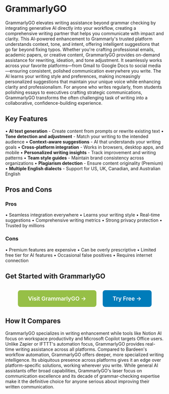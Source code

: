 # GrammarlyGO

GrammarlyGO elevates writing assistance beyond grammar checking by integrating generative AI directly into your workflow, creating a comprehensive writing partner that helps you communicate with impact and clarity. This AI-powered enhancement to Grammarly's trusted platform understands context, tone, and intent, offering intelligent suggestions that go far beyond fixing typos. Whether you're crafting professional emails, academic papers, or creative content, GrammarlyGO provides on-demand assistance for rewriting, ideation, and tone adjustment. It seamlessly works across your favorite platforms—from Gmail to Google Docs to social media—ensuring consistent, polished communication everywhere you write. The AI learns your writing style and preferences, making increasingly personalized suggestions that maintain your unique voice while enhancing clarity and professionalism. For anyone who writes regularly, from students polishing essays to executives crafting strategic communications, GrammarlyGO transforms the often challenging task of writing into a collaborative, confidence-building experience.

## Key Features

• **AI text generation** - Create content from prompts or rewrite existing text
• **Tone detection and adjustment** - Match your writing to the intended audience
• **Context-aware suggestions** - AI that understands your writing goals
• **Cross-platform integration** - Works in browsers, desktop apps, and mobile
• **Personalized writing insights** - Track improvement and writing patterns
• **Team style guides** - Maintain brand consistency across organizations
• **Plagiarism detection** - Ensure content originality (Premium)
• **Multiple English dialects** - Support for US, UK, Canadian, and Australian English

## Pros and Cons

### Pros
• Seamless integration everywhere
• Learns your writing style
• Real-time suggestions
• Comprehensive writing metrics
• Strong privacy protection
• Trusted by millions

### Cons
• Premium features are expensive
• Can be overly prescriptive
• Limited free tier for AI features
• Occasional false positives
• Requires internet connection

## Get Started with GrammarlyGO

<div style="text-align: center; margin: 2rem 0;">
  <a href="https://www.grammarly.com/go" target="_blank" rel="noopener noreferrer" style="display: inline-block; background: #96BF47; color: white; padding: 1rem 2rem; text-decoration: none; border-radius: 8px; font-weight: 600; font-size: 1.1rem; margin-right: 1rem;">Visit GrammarlyGO →</a>
  <a href="https://www.grammarly.com/signup" target="_blank" rel="noopener noreferrer" style="display: inline-block; background: #007cba; color: white; padding: 1rem 2rem; text-decoration: none; border-radius: 8px; font-weight: 600; font-size: 1.1rem;">Try Free →</a>
</div>

## How It Compares

GrammarlyGO specializes in writing enhancement while tools like Notion AI focus on workspace productivity and Microsoft Copilot targets Office users. Unlike Zapier or IFTTT's automation focus, GrammarlyGO provides real-time writing assistance across all platforms. Compared to Bardeen's workflow automation, GrammarlyGO offers deeper, more specialized writing intelligence. Its ubiquitous presence across platforms gives it an edge over platform-specific solutions, working wherever you write. While general AI assistants offer broad capabilities, GrammarlyGO's laser focus on communication excellence and its decade of grammar-checking expertise make it the definitive choice for anyone serious about improving their written communication.